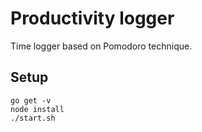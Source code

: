 # Productivity logger
Time logger based on Pomodoro technique.

## Setup

~~~
go get -v
node install
./start.sh
~~~

